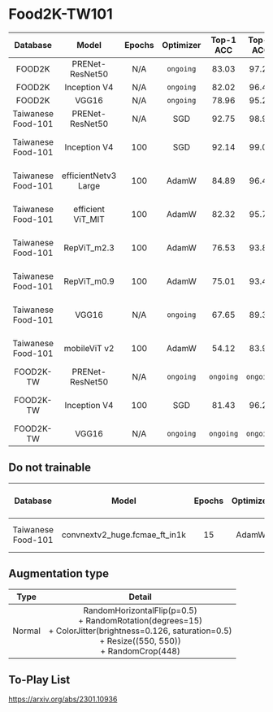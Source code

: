 # Food2K-TW101

| Database | Model | Epochs | Optimizer | Top-1 ACC | Top-5 ACC | Pretrain | Augmentation type |
| :---------: | :--------: | :--------: | :--------: | :--------: | :--------: | :--------: | :--------: |
| FOOD2K | PRENet-ResNet50 | N/A | `ongoing` | 83.03 | 97.21 | `ongoing` | `ongoing` |
| FOOD2K | Inception V4 | N/A | `ongoing` | 82.02 | 96.45 | `ongoing` | `ongoing` |
| FOOD2K | VGG16 | N/A | `ongoing` | 78.96 | 95.26 | `ongoing` | `ongoing` |
| Taiwanese Food-101 | PRENet-ResNet50 | N/A | SGD | 92.75 | 98.93 | `ongoing` | Normal |
| Taiwanese Food-101 | Inception V4 | 100 | SGD | 92.14 | 99.01 | On imagenet-1k | Normal |
| Taiwanese Food-101 | efficientNetv3 Large |100 | AdamW | 84.89 | 96.40 | On imagenet-1k | Normal |
| Taiwanese Food-101 | efficient ViT_MIT | 100 | AdamW | 82.32 | 95.78 | On imagenet-1k | Normal |
| Taiwanese Food-101 | RepViT_m2.3 | 100 | AdamW |  76.53 | 93.80 | On imagenet-1k | Normal |
| Taiwanese Food-101 | RepViT_m0.9 | 100 | AdamW |  75.01 | 93.49 | On imagenet-1k | Normal |
| Taiwanese Food-101 | VGG16 | N/A | `ongoing` |  67.65 | 89.33 | On imagenet-1k | Normal |
| Taiwanese Food-101 | mobileViT v2 | 100 | AdamW | 54.12 | 83.98 | On imagenet-1k | Normal |
| FOOD2K-TW | PRENet-ResNet50 | N/A | `ongoing` | `ongoing` | `ongoing` | `ongoing` | `ongoing` |
| FOOD2K-TW | Inception V4 | 100 | SGD | 81.43 | 96.28 | On imagenet-1k | Normal |
| FOOD2K-TW | VGG16 | N/A | `ongoing` | `ongoing` | `ongoing` | `ongoing` | `ongoing` |


## Do not trainable
| Database | Model | Epochs | Optimizer | Top-1 ACC | Top-5 ACC | Pretrain | Augmentation type |
| :---------: | :--------: | :--------: | :--------: | :--------: | :--------: | :--------: | :--------: |
| Taiwanese Food-101  | convnextv2_huge.fcmae_ft_in1k | 15 | AdamW | 1.02 | 0.99 |  On imagenet-1k | Normal |

## Augmentation type
| Type | Detail |
| :---------: | :--------: |
| Normal | RandomHorizontalFlip(p=0.5) <br> + RandomRotation(degrees=15) <br> + ColorJitter(brightness=0.126, saturation=0.5) <br> + Resize((550, 550)) <br> + RandomCrop(448)|

## To-Play List
https://arxiv.org/abs/2301.10936
